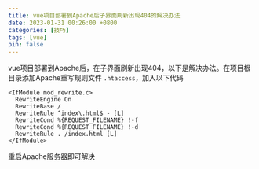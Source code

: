 ```yaml
---
title: vue项目部署到Apache后子界面刷新出现404的解决办法
date: 2023-01-31 00:26:00 +0800
categories: [技巧]
tags: [vue]
pin: false
---
```


vue项目部署到Apache后，在子界面刷新出现404，以下是解决办法。在项目根目录添加Apache重写规则文件 `.htaccess`，加入以下代码

```shell
<IfModule mod_rewrite.c>
  RewriteEngine On
  RewriteBase /
  RewriteRule ^index\.html$ - [L]
  RewriteCond %{REQUEST_FILENAME} !-f
  RewriteCond %{REQUEST_FILENAME} !-d
  RewriteRule . /index.html [L]
</IfModule>
```

重启Apache服务器即可解决
